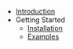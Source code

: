 * [Introduction](/)
* Getting Started
  * [Installation](Installation.md "Installation")
  * [Examples](Examples.md "Examples")